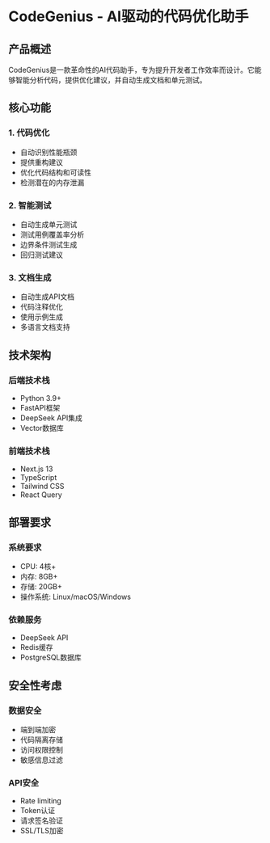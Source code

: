 # CodeGenius - AI驱动的代码优化助手

## 产品概述

CodeGenius是一款革命性的AI代码助手，专为提升开发者工作效率而设计。它能够智能分析代码，提供优化建议，并自动生成文档和单元测试。

## 核心功能

### 1. 代码优化
- 自动识别性能瓶颈
- 提供重构建议
- 优化代码结构和可读性
- 检测潜在的内存泄漏

### 2. 智能测试
- 自动生成单元测试
- 测试用例覆盖率分析
- 边界条件测试生成
- 回归测试建议

### 3. 文档生成
- 自动生成API文档
- 代码注释优化
- 使用示例生成
- 多语言文档支持

## 技术架构

### 后端技术栈
- Python 3.9+
- FastAPI框架
- DeepSeek API集成
- Vector数据库

### 前端技术栈
- Next.js 13
- TypeScript
- Tailwind CSS
- React Query

## 部署要求

### 系统要求
- CPU: 4核+
- 内存: 8GB+
- 存储: 20GB+
- 操作系统: Linux/macOS/Windows

### 依赖服务
- DeepSeek API
- Redis缓存
- PostgreSQL数据库

## 安全性考虑

### 数据安全
- 端到端加密
- 代码隔离存储
- 访问权限控制
- 敏感信息过滤

### API安全
- Rate limiting
- Token认证
- 请求签名验证
- SSL/TLS加密
